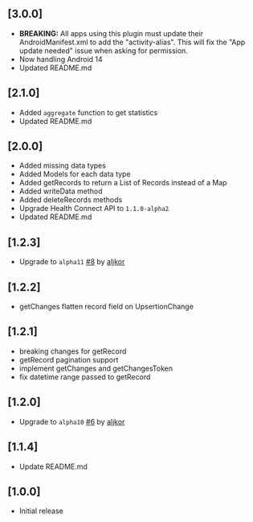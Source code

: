 ## [3.0.0]
* **BREAKING:** All apps using this plugin must update their AndroidManifest.xml to add the "activity-alias". This will fix the "App update needed" issue when asking for permission.
* Now handling Android 14
* Updated README.md

## [2.1.0]
* Added `aggregate` function to get statistics
* Updated README.md

## [2.0.0]
* Added missing data types
* Added Models for each data type
* Added getRecords to return a List of Records instead of a Map 
* Added writeData method
* Added deleteRecords methods
* Upgrade Health Connect API to `1.1.0-alpha2`
* Updated README.md

## [1.2.3]
* Upgrade to `alpha11` [#8](https://github.com/duynguyen242/flutter_health_connect/pull/8) by [aljkor](https://github.com/aljkor)

## [1.2.2]
* getChanges flatten record field on UpsertionChange

## [1.2.1]
* breaking changes for getRecord 
* getRecord pagination support
* implement getChanges and getChangesToken
* fix datetime range passed to getRecord

## [1.2.0]
* Upgrade to `alpha10` [#6](https://github.com/duynguyen242/flutter_health_connect/pull/6) by [aljkor](https://github.com/aljkor)

## [1.1.4]
* Update README.md

## [1.0.0]
* Initial release